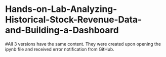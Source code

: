 # Hands-on-Lab-Analyzing-Historical-Stock-Revenue-Data-and-Building-a-Dashboard
#All 3 versions have the same content. They were created upon opening the ipynb file and received error notification from GitHub.

